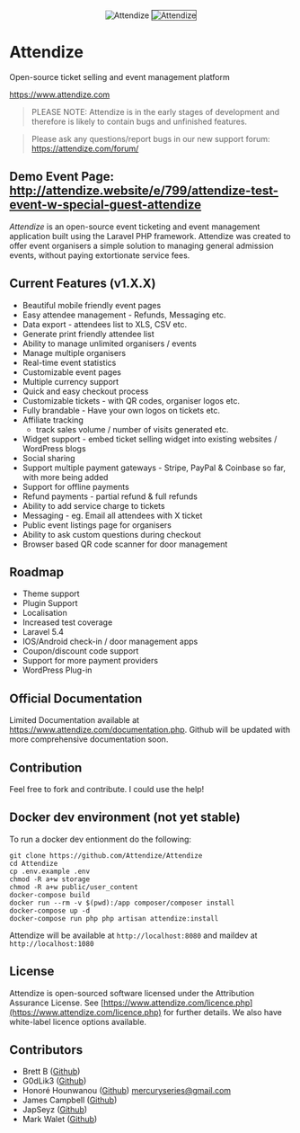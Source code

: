 <p align="center">
  <img src="https://www.attendize.com/img/logo-dark.png" alt="Attendize"/>
  <img style='border: 1px solid #444;' src="https://attendize.com/img/screenshots/screen1.PNG" alt="Attendize"/>
</p>

<h1>Attendize</h1>
<p>
Open-source ticket selling and event management platform
</p>

https://www.attendize.com

> PLEASE NOTE: Attendize is in the early stages of development and therefore is likely to contain bugs and unfinished features.

> Please ask any questions/report bugs in our new support forum: https://attendize.com/forum/

Demo Event Page: http://attendize.website/e/799/attendize-test-event-w-special-guest-attendize
---


*Attendize* is an open-source event ticketing and event management application built using the Laravel PHP framework. Attendize was created to offer event organisers a simple solution to managing general admission events, without paying extortionate service fees.

Current Features (v1.X.X)
---
 - Beautiful mobile friendly event pages
 - Easy attendee management - Refunds, Messaging etc.
 - Data export - attendees list to XLS, CSV etc.
 - Generate print friendly attendee list
 - Ability to manage unlimited organisers / events
 - Manage multiple organisers 
 - Real-time event statistics
 - Customizable event pages
 - Multiple currency support
 - Quick and easy checkout process
 - Customizable tickets - with QR codes, organiser logos etc.
 - Fully brandable - Have your own logos on tickets etc.
 - Affiliate tracking
    - track sales volume / number of visits generated etc.
 - Widget support - embed ticket selling widget into existing websites / WordPress blogs
 - Social sharing 
 - Support multiple payment gateways - Stripe, PayPal & Coinbase so far, with more being added
 - Support for offline payments
 - Refund payments - partial refund & full refunds
 - Ability to add service charge to tickets
 - Messaging - eg. Email all attendees with X ticket
 - Public event listings page for organisers
 - Ability to ask custom questions during checkout
 - Browser based QR code scanner for door management
    
Roadmap
---
 - Theme support
 - Plugin Support
 - Localisation 
 - Increased test coverage
 - Laravel 5.4
 - IOS/Android check-in / door management apps
 - Coupon/discount code support
 - Support for more payment providers
 - WordPress Plug-in 

Official Documentation
---

Limited Documentation available at https://www.attendize.com/documentation.php. Github will be updated with more comprehensive documentation soon.


Contribution
---

Feel free to fork and contribute. I could use the help!

Docker dev environment (not yet stable)
---

To run a docker dev entionment do the following:

```
git clone https://github.com/Attendize/Attendize
cd Attendize
cp .env.example .env
chmod -R a+w storage
chmod -R a+w public/user_content
docker-compose build
docker run --rm -v $(pwd):/app composer/composer install
docker-compose up -d
docker-compose run php php artisan attendize:install
```

Attendize will be available at `http://localhost:8080` and maildev at `http://localhost:1080`

License
---

Attendize is open-sourced software licensed under the Attribution Assurance License. See [https://www.attendize.com/licence.php](https://www.attendize.com/licence.php) for further details. We also have white-label licence options available.

Contributors 
---

* Brett B ([Github](https://github.com/bretto36))
* G0dLik3 ([Github](https://github.com/G0dLik3))
* Honoré Hounwanou ([Github](http://github.com/mercuryseries)) <mercuryseries@gmail.com>
* James Campbell ([Github](https://github.com/jncampbell))
* JapSeyz ([Github](https://github.com/JapSeyz))
* Mark Walet ([Github](https://github.com/markwalet))
